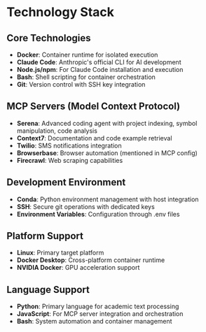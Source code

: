 # Technology Stack

## Core Technologies
- **Docker**: Container runtime for isolated execution
- **Claude Code**: Anthropic's official CLI for AI development
- **Node.js/npm**: For Claude Code installation and execution
- **Bash**: Shell scripting for container orchestration
- **Git**: Version control with SSH key integration

## MCP Servers (Model Context Protocol)
- **Serena**: Advanced coding agent with project indexing, symbol manipulation, code analysis
- **Context7**: Documentation and code example retrieval
- **Twilio**: SMS notifications integration
- **Browserbase**: Browser automation (mentioned in MCP config)
- **Firecrawl**: Web scraping capabilities

## Development Environment
- **Conda**: Python environment management with host integration
- **SSH**: Secure git operations with dedicated keys
- **Environment Variables**: Configuration through .env files

## Platform Support
- **Linux**: Primary target platform
- **Docker Desktop**: Cross-platform container runtime
- **NVIDIA Docker**: GPU acceleration support

## Language Support
- **Python**: Primary language for academic text processing
- **JavaScript**: For MCP server integration and orchestration
- **Bash**: System automation and container management